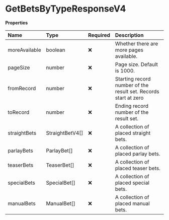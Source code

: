 # GetBetsByTypeResponseV4

**Properties**

| Name          | Type            | Required | Description                                                     |
| :------------ | :-------------- | :------- | :-------------------------------------------------------------- |
| moreAvailable | boolean         | ❌       | Whether there are more pages available.                         |
| pageSize      | number          | ❌       | Page size. Default is 1000.                                     |
| fromRecord    | number          | ❌       | Starting record number of the result set. Records start at zero |
| toRecord      | number          | ❌       | Ending record number of the result set.                         |
| straightBets  | StraightBetV4[] | ❌       | A collection of placed straight bets.                           |
| parlayBets    | ParlayBet[]     | ❌       | A collection of placed parlay bets.                             |
| teaserBets    | TeaserBet[]     | ❌       | A collection of placed teaser bets.                             |
| specialBets   | SpecialBet[]    | ❌       | A collection of placed special bets.                            |
| manualBets    | ManualBet[]     | ❌       | A collection of placed manual bets.                             |

